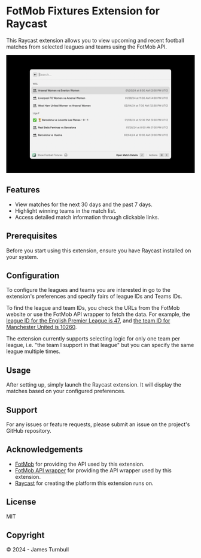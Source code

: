 # FotMob Fixtures Extension for Raycast

This Raycast extension allows you to view upcoming and recent football matches from selected leagues and teams using the FotMob API.

![screenshot](./metadata/screenshot.png)

## Features

- View matches for the next 30 days and the past 7 days.
- Highlight winning teams in the match list.
- Access detailed match information through clickable links.

## Prerequisites

Before you start using this extension, ensure you have Raycast installed on your system.

## Configuration

To configure the leagues and teams you are interested in go to the extension's preferences and specify fairs of league IDs and Teams IDs.

To find the league and team IDs, you check the URLs from the FotMob website or use the FotMob API wrapper to fetch the data. For example, the [league ID for the English Premier League is 47](https://www.fotmob.com/leagues/47/overview/premier-league), and [the team ID for Manchester United is 10260](https://www.fotmob.com/teams/10260/overview/manchester-united).

The extension currently supports selecting logic for only one team per league, i.e. "the team I support in that league" but you can specify the same league multiple times.

## Usage

After setting up, simply launch the Raycast extension. It will display the matches based on your configured preferences.

## Support

For any issues or feature requests, please submit an issue on the project's GitHub repository.

## Acknowledgements

- [FotMob](https://www.fotmob.com/) for providing the API used by this extension.
- [FotMob API wrapper](https://github.com/bgrnwd/fotmob) for providing the API wrapper used by this extension.
- [Raycast](https://raycast.com/) for creating the platform this extension runs on.

## License

MIT

## Copyright

© 2024 - James Turnbull
